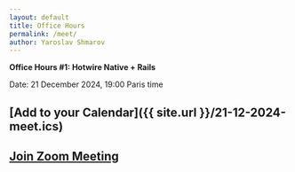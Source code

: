 ```yaml
---
layout: default
title: Office Hours
permalink: /meet/
author: Yaroslav Shmarov
---
```


**Office Hours #1: Hotwire Native + Rails**

Date: 21 December 2024, 19:00 Paris time

## [Add to your Calendar]({{ site.url }}/21-12-2024-meet.ics)

## [Join Zoom Meeting](https://us06web.zoom.us/j/87254337036)
